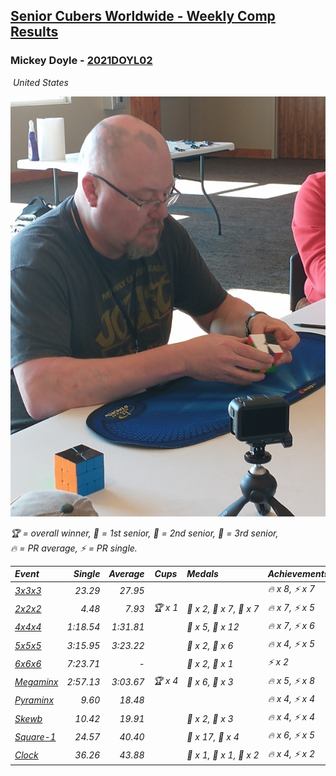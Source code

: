 <style>table {white-space: nowrap;}</style>
<link rel="stylesheet" type="text/css" href="/scw-comp/css/flags.css" />

## [Senior Cubers Worldwide - Weekly Comp Results](/scw-comp/results/)
### Mickey Doyle - [2021DOYL02](https://www.worldcubeassociation.org/persons/2021DOYL02)

<i class="flag flag-US" />&nbsp;United States

![Mickey Doyle](1644595509.jpg)

<span style="white-space: nowrap;">🏆 = overall winner</span>, <span style="white-space: nowrap;">🥇 = 1st senior</span>, <span style="white-space: nowrap;">🥈 = 2nd senior</span>, <span style="white-space: nowrap;">🥉 = 3rd senior</span>, <span style="white-space: nowrap;">🔥 = PR average</span>, <span style="white-space: nowrap;">⚡ = PR single</span>.

| Event | Single | Average | Cups | Medals | Achievements|
| :-- | --: | --: | :--: | :-- | :-- |
| [3x3x3](333.md) | 23.29 | 27.95 |  |  | 🔥 x 8, ⚡ x 7 |
| [2x2x2](222.md) | 4.48 | 7.93 | 🏆 x 1 | 🥇 x 2, 🥈 x 7, 🥉 x 7 | 🔥 x 7, ⚡ x 5 |
| [4x4x4](444.md) | 1:18.54 | 1:31.81 |  | 🥈 x 5, 🥉 x 12 | 🔥 x 7, ⚡ x 6 |
| [5x5x5](555.md) | 3:15.95 | 3:23.22 |  | 🥈 x 2, 🥉 x 6 | 🔥 x 4, ⚡ x 5 |
| [6x6x6](666.md) | 7:23.71 | - |  | 🥇 x 2, 🥈 x 1 | ⚡ x 2 |
| [Megaminx](minx.md) | 2:57.13 | 3:03.67 | 🏆 x 4 | 🥇 x 6, 🥈 x 3 | 🔥 x 5, ⚡ x 8 |
| [Pyraminx](pyram.md) | 9.60 | 18.48 |  |  | 🔥 x 4, ⚡ x 4 |
| [Skewb](skewb.md) | 10.42 | 19.91 |  | 🥈 x 2, 🥉 x 3 | 🔥 x 4, ⚡ x 4 |
| [Square-1](sq1.md) | 24.57 | 40.40 |  | 🥈 x 17, 🥉 x 4 | 🔥 x 6, ⚡ x 5 |
| [Clock](clock.md) | 36.26 | 43.88 |  | 🥇 x 1, 🥈 x 1, 🥉 x 2 | 🔥 x 4, ⚡ x 2 |

<!-- Global site tag (gtag.js) - Google Analytics -->
<script async src="https://www.googletagmanager.com/gtag/js?id=UA-86348435-3"></script>
<script>window.dataLayer = window.dataLayer || []; function gtag() {dataLayer.push(arguments);} gtag('js', new Date()); gtag('config', 'UA-86348435-3');</script>
